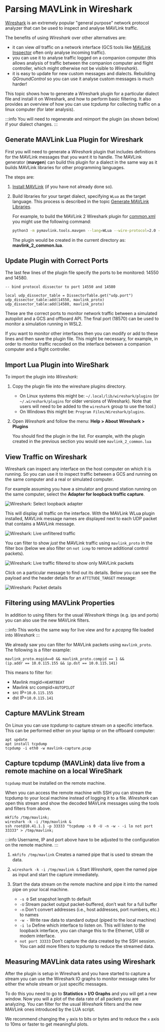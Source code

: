 # Parsing MAVLink in Wireshark

[Wireshark](https://www.wireshark.org/) is an extremely popular "general purpose" network protocol analyzer that can be used to inspect and analyse MAVLink traffic.

The benefits of using _Wireshark_ over other alternatives are:

- it can view _all_ traffic on a network interface (GCS tools like [MAVLink Inspector](https://docs.qgroundcontrol.com/master/en/analyze_view/mavlink_inspector.html) often only analyse incoming traffic).
- you can use it to analyse traffic logged on a companion computer (this allows analysis of traffic between the companion computer and flight controller, which might otherwise not be visible to _Wireshark_).
- it is easy to update for new custom messages and dialects.
  Rebuilding _QGroundControl_ so you can use it analyse custom messages is much harder!

This topic shows how to generate a Wireshark plugin for a particular dialect file and install it on Wireshark, and how to perform basic filtering.
It also provides an overview of how you can use _tcpdump_ for collecting traffic on a linux computer (for later analysis).

:::info
You will need to regenerate and reimport the plugin (as shown below) if your dialect changes.
:::

## Generate MAVLink Lua Plugin for Wireshark

First you will need to generate a _Wireshark_ plugin that includes definitions for the MAVLink messages that you want it to handle.
The MAVLink generator (**mavgen**) can build this plugin for a dialect in the same way as it builds MAVLink libraries for other programming languages.

The steps are:

1. [Install MAVLink](../getting_started/installation.md) (if you have not already done so).
2. Build libraries for your target dialect, specifying `WLua` as the target language.
   This process is described in the topic [Generate MAVLink Libraries](../getting_started/generate_libraries.md).

   For example, to build the MAVLink 2 Wireshark plugin for [common.xml](../messages/common.md) you might use the following command:

   ```bash
   python3 -m pymavlink.tools.mavgen --lang=WLua --wire-protocol=2.0 --output=mavlink_2_common message_definitions/v1.0/common.xml
   ```

   The plugin would be created in the current directory as: **mavlink_2_common.lua**.

## Update Plugin with Correct Ports

The last few lines of the plugin file specify the ports to be monitored: 14550 and 14580.

```
-- bind protocol dissector to port 14550 and 14580

local udp_dissector_table = DissectorTable.get("udp.port")
udp_dissector_table:add(14550, mavlink_proto)
udp_dissector_table:add(14580, mavlink_proto)
```

These are the correct ports to monitor network traffic between a simulated autopilot and a GCS and offboard API.
The final port (18570) can be used to monitor a simulation running in WSL2.

If you want to monitor other interfaces then you can modify or add to these lines and then save the plugin file.
This might be necessary, for example, in order to monitor traffic recorded on the interface between a companion computer and a flight controller.

## Import Lua Plugin into WireShark

To import the plugin into _Wireshark_:

1. Copy the plugin file into the wireshare plugins directory.
   - On Linux systems this might be: `~/.local/lib/wireshark/plugins` (or `~/.wireshark/plugins` for older versions of Wireshark).
     Note that users will need to be added to the `wireshark` group to use the tool.)
   - On Windows this might be: `Program Files/Wireshark/plugins`.
2. Open _Wireshark_ and follow the menu: **Help > About Wireshark > Plugins**

   You should find the plugin in the list.
   For example, with the plugin created in the previous section you would see `mavlink_2_common.lua`

## View Traffic on Wireshark

Wireshark can inspect any interface on the host computer on which it is running.
So you can use it to inspect traffic between a GCS and running on the same computer and a real or simulated computer.

For example assuming you have a simulator and ground station running on the same computer, select the **Adapter for loopback traffic capture**.

![Wireshark: Select loopback adapter](../../assets/wireshark/select_loopback_adapter.jpg)

This will display all traffic on the interface.
With the MAVLink WLua plugin installed, MAVLink message names are displayed next to each UDP packet that contains a MAVLink message.

![Wireshark: Live unfiltered traffic](../../assets/wireshark/live_output_all.jpg)

You can filter to show _just_ the MAVLink traffic using `mavlink_proto` in the filter box (below we also filter on `not icmp` to remove additional control packets).

![Wireshark: Live traffic filtered to show only MAVLink packets](../../assets/wireshark/live_output_filtered.jpg)

Click on a particular message to find out its details.
Below you can see the payload and the header details for an `ATTITUDE_TARGET` message:

![Wireshark: Packet details](../../assets/wireshark/mavlink_message_details.jpg)

## Filtering using MAVLink Properties

In addition to using filters for the usual _Wireshark_ things (e.g. ips and ports) you can also use the new MAVLink filters.

:::info
This works the same way for live view and for a _pcapng_ file loaded into _Wireshark_
:::

We already saw you can filter for MAVLink packets using `mavlink_proto`.
The following is a filter example:

```
mavlink_proto.msgid==0 && mavlink_proto.compid == 1 &&
(ip.addr == 10.0.115.155 && ip.dst == 10.0.115.141)
```

This means to filter for:

- Mavlink msgid=`HEARTBEAT`
- Mavlink src compid=`AUTOPILOT`
- src IP=`10.0.115.155`
- dst IP=`10.0.115.141`

## Capture MAVLink Stream

On Linux you can use _tcpdump_ to capture stream on a specific interface.
This can be performed either on your laptop or on the offboard computer:

```
apt update
apt install tcpdump
tcpdump -i eth0 -w mavlink-capture.pcap
```

## Capture tcpdump (MAVLink) data live from a remote machine on a local WireShark

`tcpdump` must be installed on the remote machine.

When you can access the remote machine with SSH you can stream the tcpdump to your local machine instead of logging it to a file.
_Wireshark_ can open this stream and show the decoded MAVLink messages using the tools and filters from above.

```
mkfifo /tmp/mavlink;
wireshark -k -i /tmp/mavlink &
ssh root@10.41.1.1 -p 33333 "tcpdump -s 0 -U -n -w - -i lo not port 33333" > /tmp/mavlink;
```

:::info
Username, IP and port above have to be adjusted to the configuration on the remote machine.
:::

1. `mkfifo /tmp/mavlink` Creates a named pipe that is used to stream the data.
2. `wireshark -k -i /tmp/mavlink &` Start _Wireshark_, open the named pipe as input and start the capture immediately.
3. Start the data stream on the remote machine and pipe it into the named pipe on your local machine.

   - `-s 0` Set snapshot length to default
   - `-U` Stream packet output packet-buffered, don’t wait for a full buffer
   - `-n` Don't convert addresses (i.e., host addresses, port numbers, etc.) to names
   - `-w -` Write raw data to standard output (piped to the local machine)
   - `-i lo` Define which interface to listen on.
     This will listen to the loopback interface, you can change this to the Ethernet, USB or modem interface.
   - `not port 33333` Don’t capture the data created by the SSH session.
     You can add more filters to tcpdump to reduce the streamed data.

## Measuring MAVLink data rates using Wireshark

After the plugin is setup in Wireshark and you have started to capture a stream you can use the Wireshark IO graphs to monitor message rates for either the whole stream or just specific messages.

To do this you need to go to **Statistics > I/O Graphs** and you will get a new window.
Now you will a plot of the data rate of all packets you are analyzing.
You can filter for the usual _Wireshark_ filters and the new MAVLink ones introduced by the LUA script.

We recommend changing the `y` axis to bits or bytes and to reduce the `x` axis to 10ms or faster to get meaningful plots.
